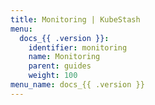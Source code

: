 ```yaml
---
title: Monitoring | KubeStash
menu:
  docs_{{ .version }}:
    identifier: monitoring
    name: Monitoring
    parent: guides
    weight: 100
menu_name: docs_{{ .version }}
---
```

